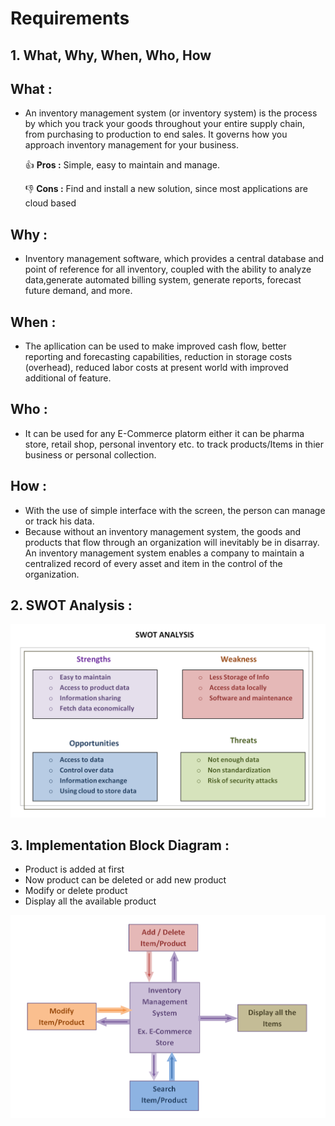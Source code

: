 # Requirements

## 1. What, Why, When, Who, How
  ## What :
  
  * An inventory management system (or inventory system) is the process by which you track your goods throughout your entire supply chain, from purchasing to production to end sales. It governs how you approach inventory management for your business.
   
    :+1: **Pros :**  Simple, easy to maintain and manage.
    
    :-1: **Cons :**   Find and install a new solution, since most applications are cloud based
   
  ## Why :
   * Inventory management software, which provides a central database and point of reference for all inventory, coupled with the ability to analyze data,generate automated billing system, generate reports, forecast future demand, and more.

  ## When :
   * The apllication can be used to make improved cash flow, better reporting and forecasting capabilities, reduction in storage costs (overhead), reduced labor costs at present world with improved additional of feature.

  ## Who :
   * It can be used for any E-Commerce platorm either it can be pharma store, retail shop, personal inventory etc. to track products/Items in thier business or personal collection.

  ## How :
   * With the use of simple interface with the screen, the person can manage or track his data.
   * Because without an inventory management system, the goods and products that flow through an organization will inevitably be in disarray. An inventory management system enables a company to maintain a centralized record of every asset and item in the control of the organization.


## 2. SWOT Analysis :
  ![SWOT Analysis](https://github.com/Lokesh12121/M1_Inventary_Managment_System/blob/main/1_Requirements/swot_analysis.PNG)
  

## 3.  Implementation Block Diagram :

  * Product is added at first 
  * Now product can be deleted or add new product
  * Modify or delete product
  * Display all the available product 
 
   ![SWOT Analysis](https://github.com/Lokesh12121/M1_Inventary_Managment_System/blob/main/1_Requirements/designflow.PNG)

